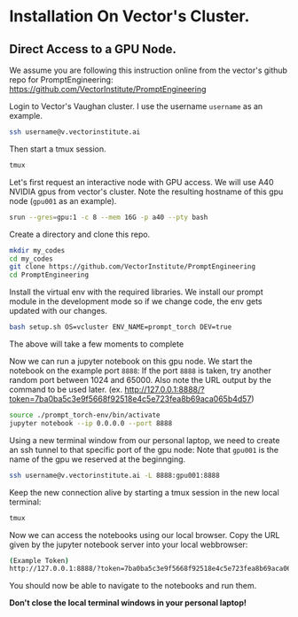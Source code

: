 
# Installation On Vector's Cluster.

## Direct Access to a GPU Node.

We assume you are following this instruction online from the vector's github repo for PromptEngineering:
https://github.com/VectorInstitute/PromptEngineering


Login to Vector's Vaughan cluster. I use the username `username` as an example.
```bash
ssh username@v.vectorinstitute.ai
```

Then start a tmux session.
```bash
tmux
```

Let's first request an interactive node with GPU access. We will use A40 NVIDIA gpus from vector's cluster.
Note the resulting hostname of this gpu node (`gpu001` as an example).
```bash
srun --gres=gpu:1 -c 8 --mem 16G -p a40 --pty bash
```

Create a directory and clone this repo.
```bash
mkdir my_codes
cd my_codes
git clone https://github.com/VectorInstitute/PromptEngineering
cd PromptEngineering
```

Install the virtual env with the required libraries. We install our prompt module in the development mode so if we change code, the env gets updated with our changes.
```bash
bash setup.sh OS=vcluster ENV_NAME=prompt_torch DEV=true
```

The above will take a few moments to complete

Now we can run a jupyter notebook on this gpu node. We start the notebook on the example port `8888`:
If the port `8888` is taken, try another random port between 1024 and 65000.
Also note the URL output by the command to be used later. (ex. http://127.0.0.1:8888/?token=7ba0ba5c3e9f5668f92518e4c5e723fea8b69aca065b4d57)

```bash
source ./prompt_torch-env/bin/activate
jupyter notebook --ip 0.0.0.0 --port 8888
```


Using a new terminal window from our personal laptop, we need to create an ssh tunnel to that specific port of the gpu node:
Note that `gpu001` is the name of the gpu we reserved at the beginnging.
```bash
ssh username@v.vectorinstitute.ai -L 8888:gpu001:8888
```


Keep the new connection alive by starting a tmux session in the new local terminal:
```bash
tmux
```

Now we can access the notebooks using our local browser. Copy the URL given by the jupyter notebook server into your local webbrowser:
```bash
(Example Token)
http://127.0.0.1:8888/?token=7ba0ba5c3e9f5668f92518e4c5e723fea8b69aca065b4d57
```

You should now be able to navigate to the notebooks and run them.

**Don't close the local terminal windows in your personal laptop!**
